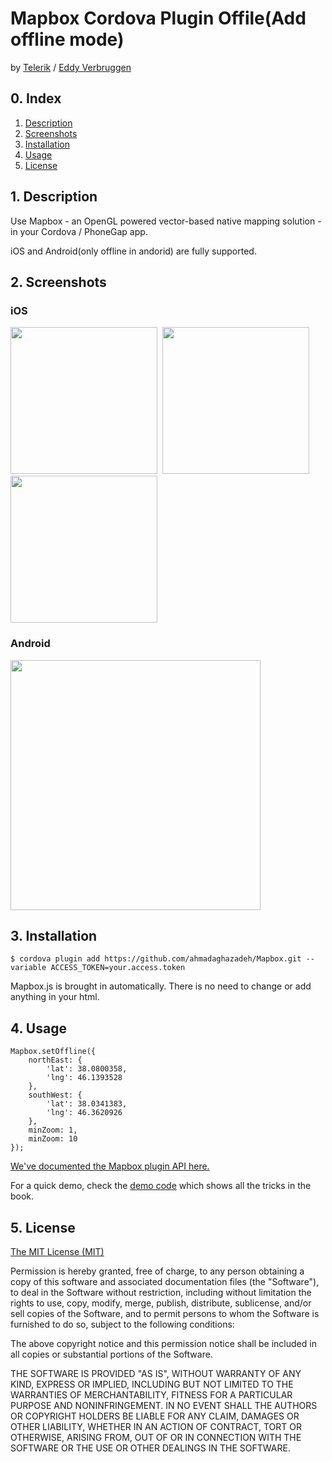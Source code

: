 # Mapbox Cordova Plugin Offile(Add offline mode)

by [Telerik](https://www.telerik.com) / [Eddy Verbruggen](http://twitter.com/eddyverbruggen)

## 0. Index

1. [Description](#1-description)
2. [Screenshots](#2-screenshots)
3. [Installation](#3-installation)
4. [Usage](#4-usage)
5. [License](#5-license)

## 1. Description

Use Mapbox - an OpenGL powered vector-based native mapping solution - in your Cordova / PhoneGap app.

iOS and Android(only offline in andorid) are fully supported.

## 2. Screenshots

### iOS

<img src="https://raw.githubusercontent.com/Telerik-Verified-Plugins/Mapbox/master/screenshots/ios/ios-marker-amsterdam.png" width="235"/>&nbsp;
<img src="https://raw.githubusercontent.com/Telerik-Verified-Plugins/Mapbox/master/screenshots/ios/ios-location-benelux.png" width="235"/>&nbsp;
<img src="https://raw.githubusercontent.com/Telerik-Verified-Plugins/Mapbox/master/screenshots/ios/ios-location-europe-dark-boxed.png" width="235"/>

### Android

<img src="https://raw.githubusercontent.com/Telerik-Verified-Plugins/Mapbox/master/screenshots/android/android-marker-amsterdam.png" width="400"/>

## 3. Installation

```
$ cordova plugin add https://github.com/ahmadaghazadeh/Mapbox.git --variable ACCESS_TOKEN=your.access.token
```

Mapbox.js is brought in automatically. There is no need to change or add anything in your html.

## 4. Usage

```
Mapbox.setOffline({
    northEast: {
        'lat': 38.0800358,
        'lng': 46.1393528
    },
    southWest: {
        'lat': 38.0341383,
        'lng': 46.3620926
    },
    minZoom: 1,
    minZoom: 10
});
```

[We've documented the Mapbox plugin API here.](http://plugins.telerik.com/cordova/plugin/mapbox)

For a quick demo, check the [demo code](demo/index.html) which shows all the tricks in the book.

## 5. License

[The MIT License (MIT)](http://www.opensource.org/licenses/mit-license.html)

Permission is hereby granted, free of charge, to any person obtaining a copy
of this software and associated documentation files (the "Software"), to deal
in the Software without restriction, including without limitation the rights
to use, copy, modify, merge, publish, distribute, sublicense, and/or sell
copies of the Software, and to permit persons to whom the Software is
furnished to do so, subject to the following conditions:

The above copyright notice and this permission notice shall be included in
all copies or substantial portions of the Software.

THE SOFTWARE IS PROVIDED "AS IS", WITHOUT WARRANTY OF ANY KIND, EXPRESS OR
IMPLIED, INCLUDING BUT NOT LIMITED TO THE WARRANTIES OF MERCHANTABILITY,
FITNESS FOR A PARTICULAR PURPOSE AND NONINFRINGEMENT. IN NO EVENT SHALL THE
AUTHORS OR COPYRIGHT HOLDERS BE LIABLE FOR ANY CLAIM, DAMAGES OR OTHER
LIABILITY, WHETHER IN AN ACTION OF CONTRACT, TORT OR OTHERWISE, ARISING FROM,
OUT OF OR IN CONNECTION WITH THE SOFTWARE OR THE USE OR OTHER DEALINGS IN
THE SOFTWARE.
